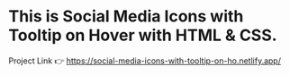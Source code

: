 # This is Social Media Icons with Tooltip on Hover with HTML & CSS.

Project Link 👉 https://social-media-icons-with-tooltip-on-ho.netlify.app/